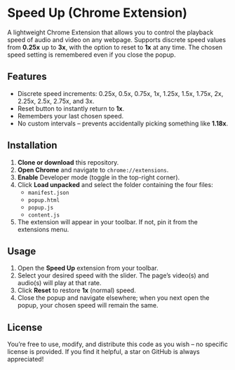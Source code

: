 # Speed Up (Chrome Extension)

A lightweight Chrome Extension that allows you to control the playback speed of audio and video on any webpage. Supports discrete speed values from **0.25x** up to **3x**, with the option to reset to **1x** at any time. The chosen speed setting is remembered even if you close the popup.

## Features

- Discrete speed increments: 0.25x, 0.5x, 0.75x, 1x, 1.25x, 1.5x, 1.75x, 2x, 2.25x, 2.5x, 2.75x, and 3x.  
- Reset button to instantly return to **1x**.  
- Remembers your last chosen speed.  
- No custom intervals – prevents accidentally picking something like **1.18x**.

## Installation

1. **Clone or download** this repository.  
2. **Open Chrome** and navigate to `chrome://extensions`.  
3. **Enable** Developer mode (toggle in the top-right corner).  
4. Click **Load unpacked** and select the folder containing the four files:  
   - `manifest.json`  
   - `popup.html`  
   - `popup.js`  
   - `content.js`  
5. The extension will appear in your toolbar. If not, pin it from the extensions menu.

## Usage

1. Open the **Speed Up** extension from your toolbar.  
2. Select your desired speed with the slider. The page’s video(s) and audio(s) will play at that rate.  
3. Click **Reset** to restore **1x** (normal) speed.  
4. Close the popup and navigate elsewhere; when you next open the popup, your chosen speed will remain the same.

## License

You’re free to use, modify, and distribute this code as you wish – no specific license is provided. If you find it helpful, a star on GitHub is always appreciated!

